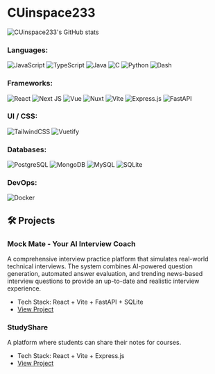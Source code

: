 # CUinspace233

![CUinspace233's GitHub stats](https://github-readme-stats.vercel.app/api?username=CUinspace233&show_icons=true&include_all_commits=true&rank_icon=github&show=reviews,prs_merged,prs_merged_percentage&hide_rank=true&theme=dark&hide=issues)

### Languages:
![JavaScript](https://img.shields.io/badge/-JavaScript-F7DF1E?style=for-the-badge&logo=javascript&logoColor=black)
![TypeScript](https://img.shields.io/badge/-TypeScript-3178C6?style=for-the-badge&logo=typescript&logoColor=white)
![Java](https://img.shields.io/badge/Java-ED8B00?style=for-the-badge&logo=openjdk&logoColor=white)
![C](https://img.shields.io/badge/-C-239120?style=for-the-badge&logoColor=white)
![Python](https://img.shields.io/badge/Python-3776AB?style=for-the-badge&logo=python&logoColor=white)
![Dash](https://img.shields.io/badge/dash-008DE4?style=for-the-badge&logo=dash&logoColor=white)

### Frameworks:
![React](https://img.shields.io/badge/-React-61DAFB?style=for-the-badge&logo=react&logoColor=white)
![Next JS](https://img.shields.io/badge/Next-black?style=for-the-badge&logo=next.js&logoColor=white)
![Vue](https://img.shields.io/badge/Vue-35495E?style=for-the-badge&logo=vue.js&logoColor=4FC08D)
![Nuxt](https://img.shields.io/badge/Nuxt-00DC82?style=for-the-badge&logo=nuxtdotjs&logoColor=white)
![Vite](https://img.shields.io/badge/-Vite-4FC08D?style=for-the-badge&logo=vite&logoColor=white)
![Express.js](https://img.shields.io/badge/express.js-%23404d59.svg?style=for-the-badge&logo=express&logoColor=%2361DAFB)
![FastAPI](https://img.shields.io/badge/FastAPI-005571?style=for-the-badge&logo=fastapi)

### UI / CSS:
![TailwindCSS](https://img.shields.io/badge/Tailwind_CSS-38B2AC?style=for-the-badge&logo=tailwind-css&logoColor=white)
![Vuetify](https://img.shields.io/badge/Vuetify-1867C0?style=for-the-badge&logo=vuetify&logoColor=AEDDFF)

### Databases:
![PostgreSQL](https://img.shields.io/badge/postgresql-4169e1?style=for-the-badge&logo=postgresql&logoColor=white)
![MongoDB](https://img.shields.io/badge/MongoDB-4EA94B?style=for-the-badge&logo=mongodb&logoColor=white)
![MySQL](https://img.shields.io/badge/-MySQL-4479A1?style=for-the-badge&logo=mysql&logoColor=white)
![SQLite](https://img.shields.io/badge/sqlite-%2307405e.svg?style=for-the-badge&logo=sqlite&logoColor=white)

### DevOps:
![Docker](https://img.shields.io/badge/Docker-Containerization-blue?logo=docker)

## 🛠 Projects
### Mock Mate - Your AI Interview Coach
A comprehensive interview practice platform that simulates real-world technical interviews. The system combines AI-powered question generation, automated answer evaluation, and trending news-based interview questions to provide an up-to-date and realistic interview experience.
- Tech Stack: React + Vite + FastAPI + SQLite
- [View Project](https://github.com/CUinspace233/mock-mate)

### StudyShare
A platform where students can share their notes for courses.
- Tech Stack: React + Vite + Express.js
- [View Project](https://github.com/sususu5/StudyShare)
